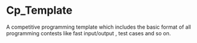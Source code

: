 # Cp_Template
A competitive programming template which includes the basic format of all programming contests like fast input/output , test cases and so on.
